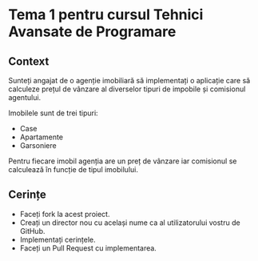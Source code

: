 # Tema 1 pentru cursul Tehnici Avansate de Programare

## Context
Sunteți angajat de o agenție imobiliară să implementați o aplicație care să calculeze prețul de vânzare al diverselor tipuri de impobile și comisionul agentului.

Imobilele sunt de trei tipuri:
- Case
- Apartamente
- Garsoniere

Pentru fiecare imobil agenția are un preț de vânzare iar comisionul se calculează în funcție de tipul imobilului.

## Cerințe
- Faceți fork la acest proiect.
- Creați un director nou cu același nume ca al utilizatorului vostru de GitHub.
- Implementați cerințele.
- Faceți un Pull Request cu implementarea.
